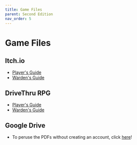 ```yaml
---
title: Game Files
parent: Second Edition
nav_order: 5
---
```


# Game Files

## Itch.io

- [Player's Guide](https://yochaigal.itch.io/cairn-players-guide)
- [Warden's Guide](https://yochaigal.itch.io/cairn-wardens-guide)

## DriveThru RPG

- [Player's Guide](https://www.drivethrurpg.com/en/product/500476/cairn-player-s-guide-2nd-edition)
- [Warden's Guide](https://www.drivethrurpg.com/en/product/500478/cairn-warden-s-guide-2nd-edition)

## Google Drive

- To peruse the PDFs without creating an account, click [here](https://drive.google.com/drive/folders/17sKa96Sh1V5K3Pr22blJfXzUsELhZq8V?usp=sharing)!